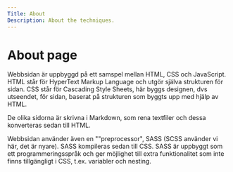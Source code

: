 ```yaml
---
Title: About
Description: About the techniques.
---
```


About page
==========================

Webbsidan är uppbyggd på ett samspel mellan HTML, CSS och JavaScript. HTML står för HyperText Markup Language och utgör själva strukturen för sidan. CSS står för Cascading Style Sheets, här byggs designen, dvs utseendet, för sidan, baserat på strukturen som byggts upp med hjälp av HTML.

De olika sidorna är skrivna i Markdown, som rena textfiler och dessa konverteras sedan till HTML.

Webbsidan använder även en ""preprocessor", SASS (SCSS använder vi här, det är nyare). SASS kompileras sedan till CSS. SASS är uppbyggt som ett programmeringsspråk och ger möjlighet till extra funktionalitet som inte finns tillgängligt i CSS, t.ex. variabler och nesting.
